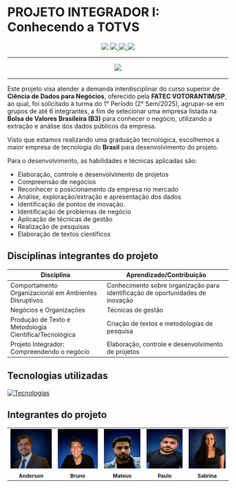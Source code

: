 # PROJETO INTEGRADOR I: Conhecendo a TOTVS

<p align="center">
   <img src ="https://img.shields.io/badge/Em_andamento-green?style=for-the-badge&label=STATUS&labelColor=black">
   <a href ="https://github.com/mateusflorianosilvaa/Projeto-Integrador-I---Conhecendo-a-TOTVS/blob/main/LICENSE/">
    <img src="https://img.shields.io/github/license/mateusflorianosilvaa/Projeto-Integrador-I---Conhecendo-a-TOTVS?style=for-the-badge&labelColor=white&color=red">
    </a>
  <a href="https://www.totvs.com/">
    <img src="https://img.shields.io/badge/TOTVS-blue?style=for-the-badge">
  </a>
  <a href="https://fatecvotorantim.cps.sp.gov.br/">
    <img src="https://img.shields.io/badge/FATEC_VOTORANTIM-grey?style=for-the-badge">
  </a>
</p>

***

<p align="center">
 <img src ="https://github.com/mateusflorianosilvaa/Projeto-Integrador-I---Conhecendo-a-TOTVS/blob/main/imagens/image_readme.png?raw=true" width="450px">
</p>

***
  Este projeto visa atender a demanda interdisciplinar do curso superior de **Ciência de Dados para Negócios**, oferecido pela **FATEC VOTORANTIM/SP**, ao qual, foi solicitado à turma do 1° Período (2° Sem/2025), agrupar-se em grupos de até 6 integrantes, a fim de selecionar uma empresa listada na **Bolsa de Valores Brasileira (B3)** para conhecer o negócio, utilizando a extração e análise dos dados públicos da empresa.

   Visto que estamos realizando uma graduação tecnológica, escolhemos a maior empresa de tecnologia do **Brasil** para desenvolvimento do projeto. 

Para o desenvolvimento, as habilidades e técnicas aplicadas são:

  - Elaboração, controle e desenvolvimento de projetos
  - Compreensão de negócios
  - Reconhecer o posicionamento da empresa no mercado
  - Análise, exploração/extração e apresentação dos dados
  - Identificação de pontos de inovação.
  - Identificação de problemas de negócio
  - Aplicação de técnicas de gestão
  - Realização de pesquisas
  - Elaboração de textos científicos

## Disciplinas integrantes do projeto

| <center>Disciplina<center>                             | <center>Aprendizado/Contribuição<center>                                  |
|--------------------------------------------------------|---------------------------------------------------------------------------|
| Comportamento Organizacional em Ambientes Disruptivos  | Conhecimento sobre organização para identificação de oportunidades de inovação  |
| Negócios e Organizações                                | Técnicas de gestão                                                        |
| Produção de Texto e Metodologia Cientifíca/Tecnológica | Criação de textos e metodologias de pesquisa                              |
| Projeto Integrador: Compreendendo o negócio            | Elaboração, controle e desenvolvimento de projetos                        |

## Tecnologias utilizadas

[![Tecnologias](https://skillicons.dev/icons?i=git,github,py&theme=dark)](https://skillicons.dev)

## Integrantes do projeto

<table>
  <tr>
    <td align="center">
      <a href="#">
        <img src="https://github.com/mateusflorianosilvaa/Projeto-Integrador-I---Conhecendo-a-TOTVS/blob/main/imagens/ANDERSON.png?raw=true" width="100px;" height="90px;" alt="Anderson"/><br>
        <sub>
          <b>Anderson</b>
        </sub>
      </a>
    </td>
     <td align="center">
      <a href="#">
        <img src="https://github.com/mateusflorianosilvaa/Projeto-Integrador-I---Conhecendo-a-TOTVS/blob/main/imagens/BRUNO.png?raw=true" width="100px;" height="90px;" alt="Bruno"/><br>
        <sub>
          <b>Bruno</b>
        </sub>
      </a>
    </td>
    <td align="center">
      <a href="#">
        <img src="https://github.com/mateusflorianosilvaa/Projeto-Integrador-I---Conhecendo-a-TOTVS/blob/main/imagens/MATEUS.png?raw=true" width="90px;" height="90px;" alt="Mateus"/><br>
        <sub>
          <b>Mateus</b>
              <td align="center">
      <a href="#">
        <img src="https://github.com/mateusflorianosilvaa/Projeto-Integrador-I---Conhecendo-a-TOTVS/blob/main/imagens/PAULO.png?raw=true" width="90px;" height="90px;" alt="Paulo"/><br>
        <sub>
          <b>Paulo</b>
              <td align="center">
      <a href="#">
        <img src="https://github.com/mateusflorianosilvaa/Projeto-Integrador-I---Conhecendo-a-TOTVS/blob/main/imagens/SABRINA.png?raw=true" width="90px;" height="90px;" alt="Sabrina"/><br>
        <sub>
          <b>Sabrina</b>
        </sub>
      </a>
    </td>
  </tr>
</table>



